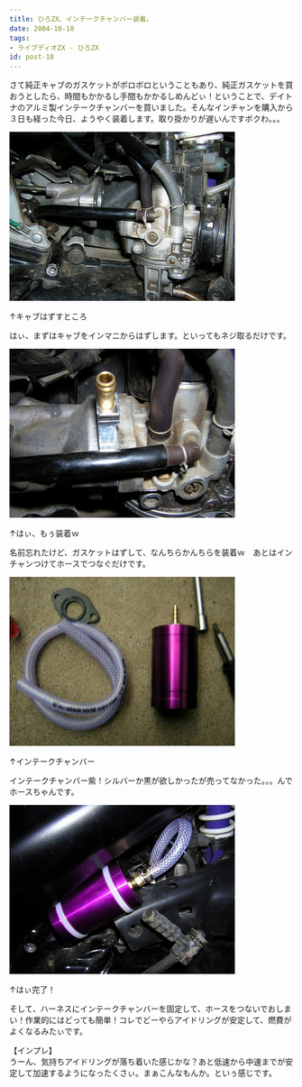 ```yaml
---
title: ひろZX、インテークチャンバー装着。
date: 2004-10-10
tags:
- ライブディオZX - ひろZX
id: post-18
---
```



<p class="sentence spacing10">さて純正キャブのガスケットがボロボロということもあり、純正ガスケットを買おうとしたら、時間もかかるし手間もかかるしめんどぃ！ということで、デイトナのアルミ製インテークチャンバーを買いました。そんなインチャンを購入から３日も経った今日、ようやく装着します。取り掛かりが遅いんですボクわ。。。</p>
<div class="center spacing"><img src="/photo/diary/2004.10.10_zx1.jpg" alt=""></div>
<p class="sentence">↑キャブはずすところ</p>
<p class="sentence spacing10">はぃ、まずはキャブをインマニからはずします。といってもネジ取るだけです。</p>
<div class="center spacing"><img src="/photo/diary/2004.10.10_zx2.jpg" alt=""></div>
<p class="sentence">↑はぃ、もぅ装着ｗ</p>
<p class="sentence spacing10">名前忘れたけど、ガスケットはずして、なんちらかんちらを装着ｗ　あとはインチャンつけてホースでつなぐだけです。</p>
<div class="center spacing"><img src="/photo/diary/2004.10.10_zx3.jpg" alt=""></div>
<p class="sentence">↑インテークチャンバー</p>
<p class="sentence spacing10">インテークチャンバー紫！シルバーか黒が欲しかったが売ってなかった。。。んでホースちゃんです。</p>
<div class="center spacing"><img src="/photo/diary/2004.10.10_zx4.jpg" alt=""></div>
<p class="sentence">↑はぃ完了！</p>
<p class="sentence">そして、ハーネスにインテークチャンバーを固定して、ホースをつないでおしまい！作業的にはどっても簡単！コレでどーやらアイドリングが安定して、燃費がよくなるみたぃです。</p>
<p class="sentence">【インプレ】<br>うーん、気持ちアイドリングが落ち着いた感じかな？あと低速から中速までが安定して加速するようになったくさぃ。まぁこんなもんか。といぅ感じです。</p>
